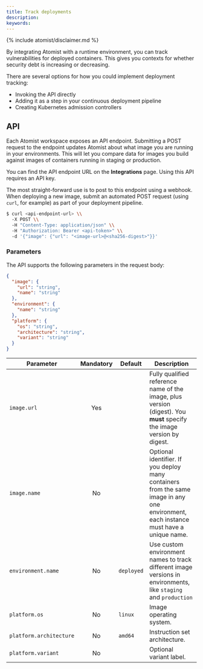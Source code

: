 ```yaml
---
title: Track deployments
description:
keywords:
---
```


{% include atomist/disclaimer.md %}

By integrating Atomist with a runtime environment, you can track vulnerabilities
for deployed containers. This gives you contexts for whether security debt is
increasing or decreasing.

There are several options for how you could implement deployment tracking:

- Invoking the API directly
- Adding it as a step in your continuous deployment pipeline
- Creating Kubernetes admission controllers

## API

Each Atomist workspace exposes an API endpoint. Submitting a POST request to the
endpoint updates Atomist about what image you are running in your environments.
This will let you compare data for images you build against images of containers
running in staging or production.

You can find the API endpoint URL on the **Integrations** page. Using this API
requires an API key.

The most straight-forward use is to post to this endpoint using a webhook. When
deploying a new image, submit an automated POST request (using `curl`, for
example) as part of your deployment pipeline.

```bash
$ curl <api-endpoint-url> \\
  -X POST \\
  -H "Content-Type: application/json" \\
  -H "Authorization: Bearer <api-token>" \\
  -d '{"image": {"url": "<image-url>@<sha256-digest>"}}'
```

### Parameters

The API supports the following parameters in the request body:

```json
{
  "image": {
    "url": "string",
    "name": "string"
  },
  "environment": {
    "name": "string"
  },
  "platform": {
    "os": "string",
    "architecture": "string",
    "variant": "string"
  }
}
```

| Parameter               | Mandatory | Default    | Description                                                                                                                           |
| ----------------------- | :-------: | ---------- | ------------------------------------------------------------------------------------------------------------------------------------- |
| `image.url`             |    Yes    |            | Fully qualified reference name of the image, plus version (digest). You **must** specify the image version by digest.                 |
| `image.name`            |    No     |            | Optional identifier. If you deploy many containers from the same image in any one environment, each instance must have a unique name. |
| `environment.name`      |    No     | `deployed` | Use custom environment names to track different image versions in environments, like `staging` and `production`                       |
| `platform.os`           |    No     | `linux`    | Image operating system.                                                                                                               |
| `platform.architecture` |    No     | `amd64`    | Instruction set architecture.                                                                                                         |
| `platform.variant`      |    No     |            | Optional variant label.                                                                                                               |
